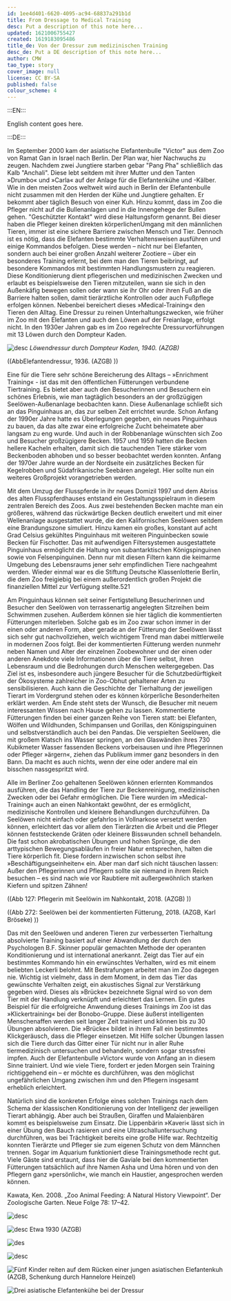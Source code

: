 ```yaml
---
id: 1ee4d401-6620-4095-ac94-68837a291b1d
title: From Dressage to Medical Training
desc: Put a description of this note here...
updated: 1621006755427
created: 1619183095486
title_de: Von der Dressur zum medizinischen Training
desc_de: Put a DE description of this note here...
author: CMW
tao_type: story
cover_image: null
license: CC BY-SA
published: false
colour_scheme: 4
---
```


:::EN:::

English content goes here.

:::DE:::

Im September 2000 kam der asiatische Elefantenbulle "Victor" aus dem Zoo von Ramat Gan in Israel nach Berlin. Der Plan war, hier Nachwuchs zu zeugen. Nachdem zwei Jungtiere starben gebar "Pang Pha" schließlich das Kalb "Anchali". Diese lebt seitdem mit ihrer Mutter und den Tanten »Drumbo« und »Carla« auf der Anlage für die Elefantenkühe und -Kälber. Wie in den meisten Zoos weltweit wird auch in Berlin der Elefantenbulle nicht zusammen mit den Herden der Kühe und Jungtiere gehalten. Er bekommt aber täglich Besuch von einer Kuh. Hinzu kommt, dass im Zoo die Pfleger nicht auf die Bullenanlagen und in die Innengehege der Bullen gehen. "Geschützter Kontakt" wird diese Haltungsform genannt. Bei dieser haben die Pfleger keinen direkten körperlichenUmgang mit den männlichen Tieren, immer ist eine sichere Barriere zwischen Mensch und Tier. Dennoch ist es nötig, dass die Elefanten bestimmte Verhaltensweisen ausführen und einige Kommandos befolgen. Diese werden – nicht nur bei Elefanten, sondern auch bei einer großen Anzahl weiterer Zootiere – über ein besonderes Training erlernt, bei dem man den Tieren beibringt, auf besondere Kommandos mit bestimmten Handlungsmustern zu reagieren. Diese Konditionierung dient pflegerischen und medizinischen Zwecken und erlaubt es beispielsweise den Tieren mitzuteilen, wann sie sich in den Außenkäfig bewegen sollen oder wann sie ihr Ohr oder ihren Fuß an die Barriere halten sollen, damit tierärztliche Kontrollen oder auch Fußpflege erfolgen können. Nebenbei bereichert dieses »Medical-Training« den Tieren den Alltag. Eine Dressur zu reinen Unterhaltungszwecken, wie früher im Zoo mit den Elefanten und auch den Löwen auf der Freianlage, erfolgt nicht. In den 1930er Jahren gab es im Zoo regelrechte Dressurvorführungen mit 13 Löwen durch den Dompteur Kaden.  

![desc](/images/cmw/Dressur_kaden_1940_Heck.jpg)
_Löwendressur durch Dompteur Kaden, 1940. (AZGB)_

((AbbElefantendressur, 1936. (AZGB) )) 

Eine für die Tiere sehr schöne Bereicherung des Alltags – »Enrichment Training« - ist das mit den öffentlichen Fütterungen verbundene Tiertraining. Es bietet aber auch den Besucherinnen und Besuchern ein schönes Erlebnis, wie man tagtäglich besonders an der großzügigen Seelöwen-Außenanlage beobachten kann. Diese Außenanlage schließt sich an das Pinguinhaus an, das zur selben Zeit errichtet wurde. Schon Anfang der 1990er Jahre hatte es Überlegungen gegeben, ein neues Pinguinhaus zu bauen, da das alte zwar eine erfolgreiche Zucht beheimatete aber langsam zu eng wurde. Und auch in der Robbenanlage wünschten sich Zoo und Besucher großzügigere Becken. 1957 und 1959 hatten die Becken hellere Kacheln erhalten, damit sich die tauchenden Tiere stärker vom Beckenboden abhoben und so besser beobachtet werden konnten. Anfang der 1970er Jahre wurde an der Nordseite ein zusätzliches Becken für Kegelrobben und Südafrikanische Seebären angelegt. Hier sollte nun ein weiteres Großprojekt vorangetrieben werden.  

Mit dem Umzug der Flusspferde in ihr neues Domizil 1997 und dem Abriss des alten Flusspferdhauses entstand ein Gestaltungsspielraum in diesem zentralen Bereich des Zoos. Aus zwei bestehenden Becken machte man ein größeres, während das rückwärtige Becken deutlich erweitert und mit einer Wellenanlage ausgestattet wurde, die den Kalifornischen Seelöwen seitdem eine Brandungszone simuliert. Hinzu kamen ein großes, konstant auf acht Grad Celsius gekühltes Pinguinhaus mit weiteren Pinguinbecken sowie Becken für Fischotter. Das mit aufwendigen Filtersystemen ausgestattete Pinguinhaus ermöglicht die Haltung von subantarktischen Königspinguinen sowie von Felsenpinguinen. Denn nur mit diesen Filtern kann die keimarme Umgebung des Lebensraums jener sehr empfindlichen Tiere nachgeahmt werden. Wieder einmal war es die Stiftung Deutsche Klassenlotterie Berlin, die dem Zoo freigiebig bei einem außerordentlich großen Projekt die finanziellen Mittel zur Verfügung stellte.521 

Am Pinguinhaus können seit seiner Fertigstellung Besucherinnen und Besucher den Seelöwen von terrassenartig angelegten Sitzreihen beim Schwimmen zusehen. Außerdem können sie hier täglich die kommentierten Fütterungen miterleben. Solche gab es im Zoo zwar schon immer in der einen oder anderen Form, aber gerade an der Fütterung der Seelöwen lässt sich sehr gut nachvollziehen, welch wichtigem Trend man dabei mittlerweile in modernen Zoos folgt. Bei der kommentierten Fütterung werden nunmehr neben Namen und Alter der einzelnen Zoobewohner und der einen oder anderen Anekdote viele Informationen über die Tiere selbst, ihren Lebensraum und die Bedrohungen durch Menschen weitergegeben. Das Ziel ist es, insbesondere auch jüngere Besucher für die Schutzbedürftigkeit der Ökosysteme zahlreicher in Zoo-Obhut gehaltener Arten zu sensibilisieren. Auch kann die Geschichte der Tierhaltung der jeweiligen Tierart im Vordergrund stehen oder es können körperliche Besonderheiten erklärt werden. Am Ende steht stets der Wunsch, die Besucher mit neuem interessanten Wissen nach Hause gehen zu lassen. Kommentierte Fütterungen finden bei einer ganzen Reihe von Tieren statt: bei Elefanten, Wölfen und Wildhunden, Schimpansen und Gorillas, den Königspinguinen und selbstverständlich auch bei den Pandas. Die verspielten Seelöwen, die mit großem Klatsch ins Wasser springen, an den Glaswänden ihres 730 Kubikmeter Wasser fassenden Beckens vorbeisausen und ihre Pflegerinnen oder Pfleger »ärgern«, ziehen das Publikum immer ganz besonders in den Bann. Da macht es auch nichts, wenn der eine oder andere mal ein bisschen nassgespritzt wird.  

Alle im Berliner Zoo gehaltenen Seelöwen können erlernten Kommandos ausführen, die das Handling der Tiere zur Beckenreinigung, medizinischen Zwecken oder bei Gefahr ermöglichen. Die Tiere wurden im »Medical-Training« auch an einen Nahkontakt gewöhnt, der es ermöglicht, medizinische Kontrollen und kleinere Behandlungen durchzuführen. Da Seelöwen nicht einfach oder gefahrlos in Vollnarkose versetzt werden können, erleichtert das vor allem den Tierärzten die Arbeit und die Pfleger können feststeckende Gräten oder kleinere Bisswunden schnell behandeln. Die fast schon akrobatischen Übungen und hohen Sprünge, die den arttypischen Bewegungsabläufen in freier Natur entsprechen, halten die Tiere körperlich fit. Diese fordern inzwischen schon selbst ihre »Beschäftigungseinheiten« ein. Aber man darf sich nicht täuschen lassen: Außer den Pflegerinnen und Pflegern sollte sie niemand in ihrem Reich besuchen – es sind nach wie vor Raubtiere mit außergewöhnlich starken Kiefern und spitzen Zähnen! 

((Abb 127: Pflegerin mit Seelöwin im Nahkontakt, 2018. (AZGB) )) 

((Abb 272: Seelöwen bei der kommentierten Fütterung, 2018. (AZGB, Karl Bröseke) )) 

Das mit den Seelöwen und anderen Tieren zur verbesserten Tierhaltung absolvierte Training basiert auf einer Abwandlung der durch den Psychologen B.F. Skinner populär gemachten Methode der operanten Konditionierung und ist international anerkannt. Zeigt das Tier auf ein bestimmtes Kommando hin ein erwünschtes Verhalten, wird es mit einem beliebten Leckerli belohnt. Mit Bestrafungen arbeitet man im Zoo dagegen nie. Wichtig ist vielmehr, dass in dem Moment, in dem das Tier das gewünschte Verhalten zeigt, ein akustisches Signal zur Verstärkung gegeben wird. Dieses als »Brücke« bezeichnete Signal wird so von dem Tier mit der Handlung verknüpft und erleichtert das Lernen. Ein gutes Beispiel für die erfolgreiche Anwendung dieses Trainings im Zoo ist das »Klickertraining« bei der Bonobo-Gruppe. Diese äußerst intelligenten Menschenaffen werden seit langer Zeit trainiert und können bis zu 30 Übungen absolvieren. Die »Brücke« bildet in ihrem Fall ein bestimmtes Klickgeräusch, dass die Pfleger einsetzen. Mit Hilfe solcher Übungen lassen sich die Tiere durch das Gitter einer Tür nicht nur in aller Ruhe tiermedizinisch untersuchen und behandeln, sondern sogar stressfrei impfen. Auch der Elefantenbulle »Victor« wurde von Anfang an in diesem Sinne trainiert. Und wie viele Tiere, fordert er jeden Morgen sein Training richtiggehend ein – er möchte es durchführen, was den möglichst ungefährlichen Umgang zwischen ihm und den Pflegern insgesamt erheblich erleichtert. 

Natürlich sind die konkreten Erfolge eines solchen Trainings nach dem Schema der klassischen Konditionierung von der Intelligenz der jeweiligen Tierart abhängig. Aber auch bei Straußen, Giraffen und Malaienbären kommt es beispielsweise zum Einsatz. Die Lippenbärin »Kaveri« lässt sich in einer Übung den Bauch rasieren und eine Ultraschalluntersuchung durchführen, was bei Trächtigkeit bereits eine große Hilfe war. Rechtzeitig konnten Tierärzte und Pfleger sie zum eigenen Schutz von dem Männchen trennen. Sogar im Aquarium funktioniert diese Trainingsmethode recht gut. Viele Gäste sind erstaunt, dass hier die Gaviale bei den kommentierten Fütterungen tatsächlich auf ihre Namen Asha und Uma hören und von den Pflegern ganz »persönlich«, wie manch ein Haustier, angesprochen werden können. 


Kawata, Ken. 2008. „Zoo Animal Feeding: A Natural History Viewpoint“. Der Zoologische Garten. Neue Folge 78: 17–42.

![desc](/images/cmw/Zooplakat_Schimpanse_Missi_1909.jpg)

![desc](/images/cmw/Elefant_Dressur.jpg)
Etwa 1930 (AZGB)

![des](/images/cmw/Schimpansin_Lore_Fahrrad.jpg)

![desc](/images/cmw/Schimpanse_Suse.jpg)

![Fünf Kinder reiten auf dem Rücken einer jungen asiatischen Elefantenkuh](/images/cmw/Shanti_Kinder_1953_S_3_91.jpg)
(AZGB, Schenkung durch Hannelore Heinzel)

![Drei asiatische Elefantenkühe bei der Dressur](/images/cmw/Elefantendressur.jpg)